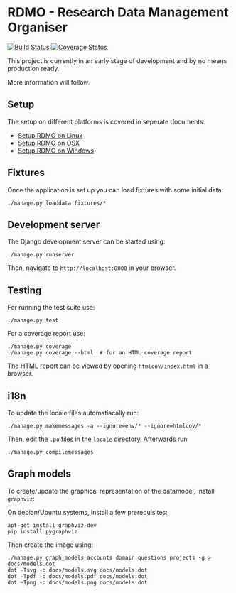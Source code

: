 RDMO - Research Data Management Organiser
=========================================

[![Build Status](https://travis-ci.org/rdmorganiser/rdmo.svg?branch=master)](https://travis-ci.org/rdmorganiser/rdmo)
[![Coverage Status](https://coveralls.io/repos/rdmorganiser/rdmo/badge.svg?branch=master&service=github)](https://coveralls.io/github/rdmorganiser/rdmo?branch=master)

This project is currently in an early stage of development and by no means production ready.

More information will follow.

Setup
-----

The setup on different platforms is covered in seperate documents:

* [Setup RDMO on Linux](docs/setup-linux.md)
* [Setup RDMO on OSX](docs/setup-osx.md)
* [Setup RDMO on Windows](docs/setup-windows.md)

Fixtures
--------

Once the application is set up you can load fixtures with some initial data:

```
./manage.py loaddata fixtures/*
```

Development server
------------------

The Django development server can be started using:

```
./manage.py runserver
```

Then, navigate to `http://localhost:8000` in your browser.

Testing
-------

For running the test suite use:

```
./manage.py test
```

For a coverage report use:

```
./manage.py coverage
./manage.py coverage --html  # for an HTML coverage report
```

The HTML report can be viewed by opening `htmlcov/index.html` in a browser.


i18n
----

To update the locale files automatiacally run:

```
./manage.py makemessages -a --ignore=env/* --ignore=htmlcov/*
```

Then, edit the `.po` files in the `locale` directory. Afterwards run

```
./manage.py compilemessages
```

Graph models
------------

To create/update the graphical representation of the datamodel, install `graphviz`:

On debian/Ubuntu systems, install a few prerequisites:

```
apt-get install graphviz-dev
pip install pygraphviz
```

Then create the image using:

```
./manage.py graph_models accounts domain questions projects -g > docs/models.dot
dot -Tsvg -o docs/models.svg docs/models.dot
dot -Tpdf -o docs/models.pdf docs/models.dot
dot -Tpng -o docs/models.png docs/models.dot
```
